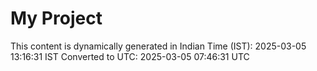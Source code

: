 # My Project

This content is dynamically generated in Indian Time (IST): 2025-03-05 13:16:31 IST
Converted to UTC: 2025-03-05 07:46:31 UTC

